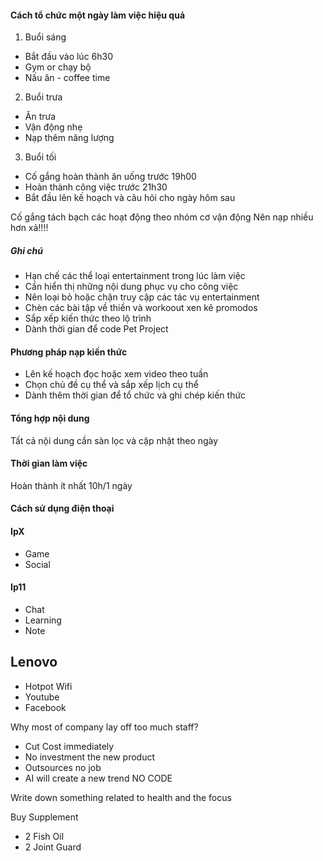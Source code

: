 #### Cách tổ chức một ngày làm việc hiệu quả
1) Buổi sáng
- Bắt đầu vào lúc 6h30
- Gym or chạy bộ
- Nấu ăn - coffee time
2) Buổi trưa
- Ăn trưa 
- Vận động nhẹ
- Nạp thêm năng lượng
3) Buổi tối
- Cố gắng hoàn thành ăn uống trước 19h00
- Hoàn thành công việc trước 21h30
- Bắt đầu lên kế hoạch và câu hỏi cho ngày hôm sau

Cố gắng tách bạch các hoạt động theo nhóm cơ vận động
Nên nạp nhiều hơn xả!!!!

##### Ghi chú
- Hạn chế các thể loại entertainment trong lúc làm việc
- Cần hiển thị những nội dung phục vụ cho công việc
- Nên loại bỏ hoặc chặn truy cập các tác vụ entertainment
- Chèn các bài tập về thiền và workoout xen kẽ promodos
- Sắp xếp kiến thức theo lộ trình 
- Dành thời gian để code Pet Project

#### Phương pháp nạp kiến thức
- Lên kế hoạch đọc hoặc xem video theo tuần
- Chọn chủ đề cụ thể và sắp xếp lịch cụ thể
- Dành thêm thời gian để tổ chức và ghi chép kiến thức

#### Tổng hợp nội dung
Tất cả nội dung cần sàn lọc và cập nhật theo ngày

#### Thời gian làm việc
Hoàn thành ít nhất 10h/1 ngày

#### Cách sử dụng điện thoại
#### IpX
- Game
- Social

#### Ip11
- Chat
- Learning
- Note

## Lenovo 
- Hotpot Wifi
- Youtube
- Facebook


Why most of company lay off too much staff?
- Cut Cost immediately
- No investment the new product
- Outsources no job
- AI will create a new trend NO CODE

Write down something related to health and the focus

Buy Supplement
- 2 Fish Oil
- 2 Joint Guard